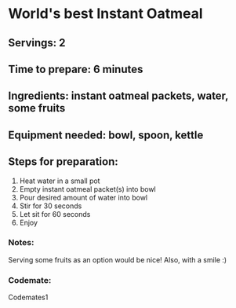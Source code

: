 # World's best Instant Oatmeal

## Servings: 2

## Time to prepare: 6 minutes

## Ingredients: instant oatmeal packets, water, some fruits


## Equipment needed: bowl, spoon, kettle


## Steps for preparation: 
1. Heat water in a small pot
2. Empty instant oatmeal packet(s) into bowl
3. Pour desired amount of water into bowl
4. Stir for 30 seconds
5. Let sit for 60 seconds
6. Enjoy



### Notes: 
Serving some fruits as an option would be nice! Also, with a smile :)


### Codemate: 
Codemates1
